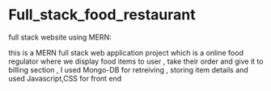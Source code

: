 # Full_stack_food_restaurant
full stack website using MERN:

this is a MERN full stack web application project which is a online food regulator where we display food items to user , take their order and give it to billing section ,
I used Mongo-DB for retreiving , storing item details and used Javascript,CSS for front end
